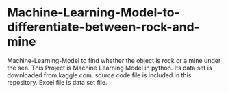 # Machine-Learning-Model-to-differentiate-between-rock-and-mine
Machine-Learning-Model to find whether the object is rock or a mine under the sea.
This Project is Machine Learning Model in python. Its data set is downloaded from kaggle.com. source code file is included in this repository. Excel file is data set file.
